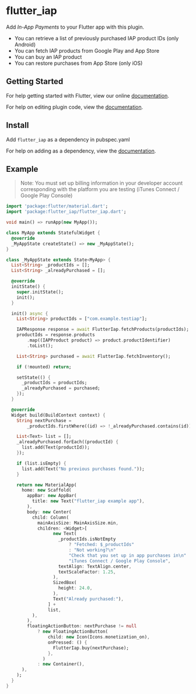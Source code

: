 # flutter_iap

Add _In-App Payments_ to your Flutter app with this plugin.

- You can retrieve a list of previously purchased IAP product IDs (only Android)
- You can fetch IAP products from Google Play and App Store
- You can buy an IAP product
- You can restore purchases from App Store (only iOS)

## Getting Started

For help getting started with Flutter, view our online
[documentation](https://flutter.io/).

For help on editing plugin code, view the [documentation](https://flutter.io/platform-plugins/#edit-code).

## Install

Add ```flutter_iap``` as a dependency in pubspec.yaml

For help on adding as a dependency, view the [documentation](https://flutter.io/using-packages/).

## Example

> Note: You must set up billing information in your developer account corresponding with the platform you are testing (iTunes Connect / Google Play Console)

```dart
import 'package:flutter/material.dart';
import 'package:flutter_iap/flutter_iap.dart';

void main() => runApp(new MyApp());

class MyApp extends StatefulWidget {
  @override
  _MyAppState createState() => new _MyAppState();
}

class _MyAppState extends State<MyApp> {
  List<String> _productIds = [];
  List<String> _alreadyPurchased = [];

  @override
  initState() {
    super.initState();
    init();
  }

  init() async {
    List<String> productIds = ["com.example.testiap"];

    IAPResponse response = await FlutterIap.fetchProducts(productIds);
    productIds = response.products
        .map((IAPProduct product) => product.productIdentifier)
        .toList();

    List<String> purchased = await FlutterIap.fetchInventory();

    if (!mounted) return;

    setState(() {
      _productIds = productIds;
      _alreadyPurchased = purchased;
    });
  }

  @override
  Widget build(BuildContext context) {
    String nextPurchase =
        _productIds.firstWhere((id) => !_alreadyPurchased.contains(id));

    List<Text> list = [];
    _alreadyPurchased.forEach((productId) {
      list.add(Text(productId));
    });

    if (list.isEmpty) {
      list.add(Text("No previous purchases found."));
    }

    return new MaterialApp(
      home: new Scaffold(
        appBar: new AppBar(
          title: new Text("flutter_iap example app"),
        ),
        body: new Center(
          child: Column(
            mainAxisSize: MainAxisSize.min,
            children: <Widget>[
                  new Text(
                    _productIds.isNotEmpty
                        ? "Fetched: $_productIds"
                        : "Not working?\n"
                        "Check that you set up in app purchases in\n"
                        "iTunes Connect / Google Play Console",
                    textAlign: TextAlign.center,
                    textScaleFactor: 1.25,
                  ),
                  SizedBox(
                    height: 24.0,
                  ),
                  Text("Already purchased:"),
                ] +
                list,
          ),
        ),
        floatingActionButton: nextPurchase != null
            ? new FloatingActionButton(
                child: new Icon(Icons.monetization_on),
                onPressed: () {
                  FlutterIap.buy(nextPurchase);
                },
              )
            : new Container(),
      ),
    );
  }
}
```

